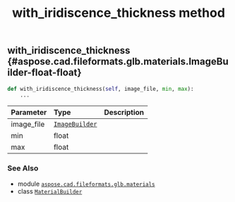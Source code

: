 ﻿---
title: with_iridiscence_thickness method
second_title: Aspose.CAD for Python via .NET API References
description: 
type: docs
weight: 180
url: /python-net/aspose.cad.fileformats.glb.materials/materialbuilder/with_iridiscence_thickness/
is_root: false
---

## with_iridiscence_thickness {#aspose.cad.fileformats.glb.materials.ImageBuilder-float-float}





```python
def with_iridiscence_thickness(self, image_file, min, max):
    ...
```


| Parameter | Type | Description |
| :- | :- | :- |
| image_file | [`ImageBuilder`](/cad/python-net/aspose.cad.fileformats.glb.materials/imagebuilder) |  |
| min | float |  |
| max | float |  |



### See Also
* module [`aspose.cad.fileformats.glb.materials`](../../)
* class [`MaterialBuilder`](/cad/python-net/aspose.cad.fileformats.glb.materials/materialbuilder)
